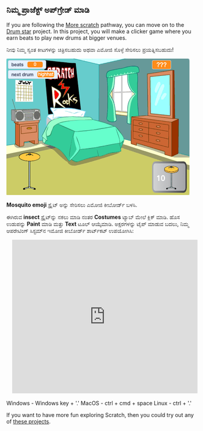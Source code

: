 ## ನಿಮ್ಮ ಪ್ರಾಜೆಕ್ಟ್‌ ಅಪ್‌ಗ್ರೇಡ್‌ ಮಾಡಿ

If you are following the [More scratch](https://projects.raspberrypi.org/en/raspberrypi/more-scratch) pathway, you can move on to the [Drum star](https://projects.raspberrypi.org/en/projects/drum-star) project. In this project, you will make a clicker game where you earn beats to play new drums at bigger venues.

ನೀವು ನಿಮ್ಮ ಸ್ವಂತ ಕೀಟಗಳನ್ನು ಚಿತ್ರಿಸಬಹುದು ಅಥವಾ ಎಮೋಜಿ ಸೊಳ್ಳೆ ಸೇರಿಸಲು ಪ್ರಯತ್ನಿಸಬಹುದು!

![The Stage view of the completed Drum star project.](images/drum-star.png)

**Mosquito emoji** ಸ್ಪ್ರೈಟ್ ಅನ್ನು ಸೇರಿಸಲು ಎಮೋಜಿ ಕೀಬೋರ್ಡ್ ಬಳಸಿ.

ಈಗಿರುವ **insect** ಸ್ಪ್ರೈಟ್‌ನ್ನು ನಕಲು ಮಾಡಿ ನಂತರ **Costumes** ಟ್ಯಾಬ್‌ ಮೇಲೆ ಕ್ಲಿಕ್‌ ಮಾಡಿ. ಹೊಸ ಉಡುಪನ್ನು **Paint** ಮಾಡಿ ಮತ್ತು **Text** ಟೂಲ್‌ ಆಯ್ಕೆಮಾಡಿ. ಅಕ್ಷರಗಳನ್ನು ಟೈಪ್‌ ಮಾಡುವ ಬದಲು, ನಿಮ್ಮ ಆಪರೇಟಿಂಗ್‌ ಸಿಸ್ಟಮ್‌ನ ಇಮೋಜಿ ಕೀಬೋರ್ಡ್‌ ಶಾರ್ಟ್‌ಕಟ್‌ ಉಪಯೋಗಿಸಿ:

<div class="scratch-preview" style="margin-left: 15px;">
  <iframe allowtransparency="true" width="485" height="402" src="https://scratch.mit.edu/projects/embed/522323676/?autostart=false" frameborder="0"></iframe>
</div>

Windows - Windows key + '.' MacOS - ctrl + cmd + space Linux - ctrl + '.'

If you want to have more fun exploring Scratch, then you could try out any of [these projects](https://projects.raspberrypi.org/en/projects?software%5B%5D=scratch&curriculum%5B%5D=%201).
